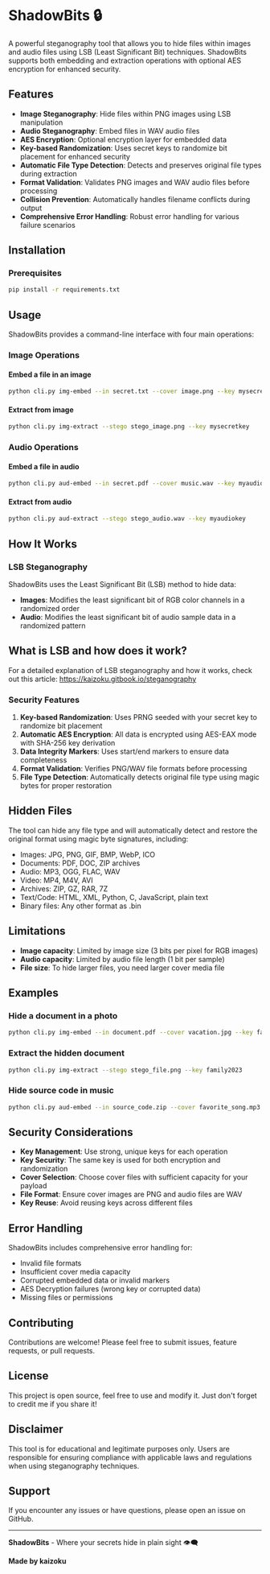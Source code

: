 # ShadowBits 🔒

A powerful steganography tool that allows you to hide files within images and audio files using LSB (Least Significant Bit) techniques. ShadowBits supports both embedding and extraction operations with optional AES encryption for enhanced security.

## Features

- **Image Steganography**: Hide files within PNG images using LSB manipulation
- **Audio Steganography**: Embed files in WAV audio files 
- **AES Encryption**: Optional encryption layer for embedded data
- **Key-based Randomization**: Uses secret keys to randomize bit placement for enhanced security
- **Automatic File Type Detection**: Detects and preserves original file types during extraction
- **Format Validation**: Validates PNG images and WAV audio files before processing
- **Collision Prevention**: Automatically handles filename conflicts during output
- **Comprehensive Error Handling**: Robust error handling for various failure scenarios

## Installation

### Prerequisites

```bash
pip install -r requirements.txt
```

## Usage

ShadowBits provides a command-line interface with four main operations:

### Image Operations

#### Embed a file in an image
```bash
python cli.py img-embed --in secret.txt --cover image.png --key mysecretkey
```

#### Extract from image
```bash
python cli.py img-extract --stego stego_image.png --key mysecretkey
```


### Audio Operations

#### Embed a file in audio
```bash
python cli.py aud-embed --in secret.pdf --cover music.wav --key myaudiokey
```

#### Extract from audio
```bash
python cli.py aud-extract --stego stego_audio.wav --key myaudiokey
```

## How It Works

### LSB Steganography
ShadowBits uses the Least Significant Bit (LSB) method to hide data:

- **Images**: Modifies the least significant bit of RGB color channels in a randomized order
- **Audio**: Modifies the least significant bit of audio sample data in a randomized pattern

## What is LSB and how does it work?
For a detailed explanation of LSB steganography and how it works, check out this article: https://kaizoku.gitbook.io/steganography

### Security Features

1. **Key-based Randomization**: Uses PRNG seeded with your secret key to randomize bit placement
2. **Automatic AES Encryption**: All data is encrypted using AES-EAX mode with SHA-256 key derivation
3. **Data Integrity Markers**: Uses start/end markers to ensure data completeness
4. **Format Validation**: Verifies PNG/WAV file formats before processing
5. **File Type Detection**: Automatically detects original file type using magic bytes for proper restoration

## Hidden Files
The tool can hide any file type and will automatically detect and restore the original format using magic byte signatures, including:
- Images: JPG, PNG, GIF, BMP, WebP, ICO
- Documents: PDF, DOC, ZIP archives
- Audio: MP3, OGG, FLAC, WAV
- Video: MP4, M4V, AVI
- Archives: ZIP, GZ, RAR, 7Z
- Text/Code: HTML, XML, Python, C, JavaScript, plain text
- Binary files: Any other format as .bin


## Limitations

- **Image capacity**: Limited by image size (3 bits per pixel for RGB images)
- **Audio capacity**: Limited by audio file length (1 bit per sample)
- **File size**: To hide larger files, you need larger cover media file

## Examples

### Hide a document in a photo
```bash
python cli.py img-embed --in document.pdf --cover vacation.jpg --key family2023
```

### Extract the hidden document
```bash
python cli.py img-extract --stego stego_file.png --key family2023
```

### Hide source code in music
```bash
python cli.py aud-embed --in source_code.zip --cover favorite_song.mp3 --key coding123
```

## Security Considerations

- **Key Management**: Use strong, unique keys for each operation
- **Key Security**: The same key is used for both encryption and randomization
- **Cover Selection**: Choose cover files with sufficient capacity for your payload
- **File Format**: Ensure cover images are PNG and audio files are WAV
- **Key Reuse**: Avoid reusing keys across different files

## Error Handling

ShadowBits includes comprehensive error handling for:
- Invalid file formats
- Insufficient cover media capacity  
- Corrupted embedded data or invalid markers
- AES Decryption failures (wrong key or corrupted data)
- Missing files or permissions

## Contributing

Contributions are welcome! Please feel free to submit issues, feature requests, or pull requests.

## License

This project is open source, feel free to use and modify it. Just don't forget to credit me if you share it!

## Disclaimer

This tool is for educational and legitimate purposes only. Users are responsible for ensuring compliance with applicable laws and regulations when using steganography techniques.

## Support

If you encounter any issues or have questions, please open an issue on GitHub.

---

**ShadowBits** - Where your secrets hide in plain sight 👁️‍🗨️

**Made by kaizoku**
